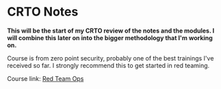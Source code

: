 # CRTO Notes

**This will be the start of my CRTO review of the notes and the modules. I will combine this later on into the bigger methodology that I'm working on.**

Course is from zero point security, probably one of the best trainings I've received so far. I strongly recommend this to get started in red teaming. 

Course link: [Red Team Ops](https://training.zeropointsecurity.co.uk/courses/red-team-ops)
